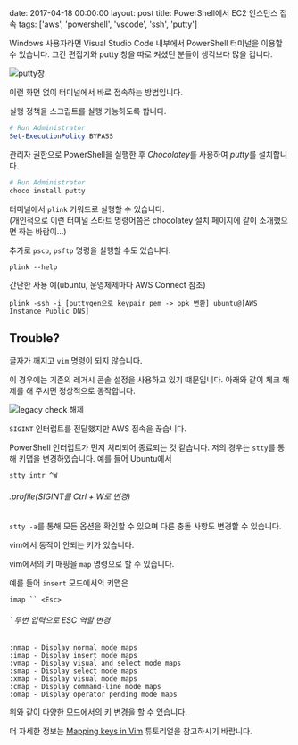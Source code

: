 date: 2017-04-18 00:00:00
layout: post
title: PowerShell에서 EC2 인스턴스 접속
tags: ['aws', 'powershell', 'vscode', 'ssh', 'putty']

Windows 사용자라면 Visual Studio Code 내부에서 PowerShell 터미널을 이용할 수 있습니다.
그간 편집기와 putty 창을 따로 켜셨던 분들이 생각보다 많을 겁니다.

![putty창](/image/aws/frompowershell.png)

이런 화면 없이 터미널에서 바로 접속하는 방법입니다.

실행 정책을 스크립트를 실행 가능하도록 합니다.

```powershell
# Run Administrator
Set-ExecutionPolicy BYPASS
```

관리자 권한으로 PowerShell을 실행한 후 *Chocolatey*를 사용하여 *putty*를 설치합니다.

```powershell
# Run Administrator
choco install putty
```

터미널에서 `plink` 키워드로 실행할 수 있습니다.  
(개인적으로 이런 터미널 스타트 명령어쯤은 chocolatey 설치 페이지에 같이 소개했으면 하는 바람이...)

추가로 `pscp`, `psftp` 명령을 실행할 수도 있습니다.

```
plink --help
```

간단한 사용 예(ubuntu, 운영체제마다 AWS Connect 참조)

```
plink -ssh -i [puttygen으로 keypair pem -> ppk 변환] ubuntu@[AWS Instance Public DNS]
```

## Trouble?

<div class='warn'>
글자가 깨지고 <code>vim</code> 명령이 되지 않습니다.
</div>

이 경우에는 기존의 레거시 콘솔 설정을 사용하고 있기 떄문입니다. 아래와 같이 체크 해제를 해 주시면 정상적으로 동작합니다.

![legacy check 해제](/image/aws/legacy.png)

<div class='warn'>
<code>SIGINT</code> 인터럽트를 전달했지만 AWS 접속을 끊습니다.
</div>

PowerShell 인터럽트가 먼저 처리되어 종료되는 것 같습니다. 저의 경우는 `stty`를 통해 키맵을 변경하였습니다. 예를 들어 Ubuntu에서

```
stty intr ^W
```
###### .profile(SIGINT를 Ctrl + W로 변경)

`stty -a`를 통해 모든 옵션을 확인할 수 있으며 다른 충돌 사항도 변경할 수 있습니다.

<div class='warn'>
vim에서 동작이 안되는 키가 있습니다.
</div>

vim에서의 키 매핑을 `map` 명령으로 할 수 있습니다.

예를 들어 `insert` 모드에서의 키맵은

```
imap `` <Esc>
```
###### ` 두번 입력으로 ESC 역할 변경

```
:nmap - Display normal mode maps
:imap - Display insert mode maps
:vmap - Display visual and select mode maps
:smap - Display select mode maps
:xmap - Display visual mode maps
:cmap - Display command-line mode maps
:omap - Display operator pending mode maps
```

위와 같이 다양한 모드에서의 키 변경을 할 수 있습니다.

더 자세한 정보는 [Mapping keys in Vim](//vim.wikia.com/wiki/Mapping_keys_in_Vim_-_Tutorial_(Part_1)) 튜토리얼을 참고하시기 바랍니다.
